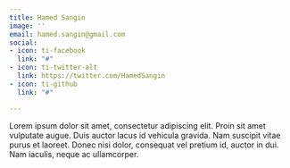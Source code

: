 ```yaml
---
title: Hamed Sangin
image: ''
email: hamed.sangin@gmail.com
social:
- icon: ti-facebook
  link: "#"
- icon: ti-twitter-alt
  link: https://twitter.com/HamedSangin
- icon: ti-github
  link: "#"

---
```

Lorem ipsum dolor sit amet, consectetur adipiscing elit. Proin sit amet vulputate augue. Duis auctor lacus id vehicula gravida. Nam suscipit vitae purus et laoreet.
Donec nisi dolor, consequat vel pretium id, auctor in dui. Nam iaculis, neque ac ullamcorper.